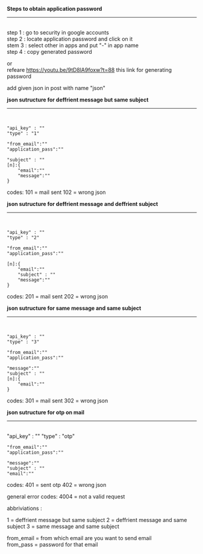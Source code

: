 <b>Steps to obtain application password</b><hr><br>
step 1 : go to security in google accounts <br>
step 2 : locate application password and click on it<br>
stem 3 : select other in apps and put "-" in app name<br>
step 4 : copy generated password<br>

or<br>
refeare https://youtu.be/9tD8lA9foxw?t=88 this link for generating password

add given json in post with name "json"

<b>json sutructure for deffrient message but same subject</b><hr> <br>

    "api_key" : ""
    "type" : "1"

    "from_email":""
    "application_pass":""

    "subject" : ""
    [n]:{
        "email":""
        "message":""
    }

codes: 
    101 = mail sent
    102 = wrong json



<b>json sutructure for deffrient message and deffrient subject</b><hr> <br>

    "api_key" : ""
    "type" : "2"

    "from_email":""
    "application_pass":""

    [n]:{
        "email":""
        "subject" : ""
        "message":""
    }

codes: 
    201 = mail sent
    202 = wrong json


<b>json sutructure for same message and same subject</b><hr> <br> 

    "api_key" : ""
    "type" : "3"

    "from_email":""
    "application_pass":""

    "message":""
    "subject" : ""
    [n]:{
        "email":""
    }

codes: 
    301 = mail sent
    302 = wrong json

<b>json sutructure for otp on mail</b> <hr> <br>
    "api_key" : ""
    "type" : "otp"

    "from_email":""
    "application_pass":""

    "message":""
    "subject" : ""
    "email":""
codes: 
    401 = sent otp
    402 = wrong json


general error codes:
    4004 = not a valid request


abbriviations :

1 = deffrient message but same subject
2 = deffrient message and same subject
3 = same message and same subject

from_email = from which email are you want to send email  
from_pass = password for that email